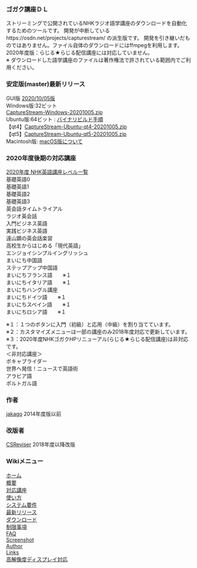 ### ゴガク講座ＤＬ
ストリーミングで公開されているNHKラジオ語学講座のダウンロードを自動化するためのツールです。 開発が中断しているhttps://osdn.net/projects/capturestream/  の派生版です。 開発を引き継いだものではありません。ファイル自体のダウンロードにはffmpegを利用します。              
2020年度版：らじる★らじる配信講座には対応していません。                  
※ ダウンロードした語学講座のファイルは著作権法で許されている範囲内でご利用ください。       
   
### 安定版(master)最新リリース  
GUI版  [2020/10/05版](https://github.com/CSReviser/CaptureStream/releases/tag/20201005)   
Windows版:32ビット   
[CaptureStream-Windows-20201005.zip](https://github.com/CSReviser/CaptureStream/releases/download/20201005/CaptureStream-Windows-20201005.zip)   
Ubuntu版:64ビット : [バイナリビルド手順](https://github.com/CSReviser/CaptureStream/wiki/ubuntuビルド手順)                          
【qt4】[CaptureStream-Ubuntu-qt4-20201005.zip](https://github.com/CSReviser/CaptureStream/releases/download/20201005/CaptureStream-Ubuntu-qt4-20201005.zip)                                                                                                            
【qt5】[CaptureStream-Ubuntu-qt5-20201005.zip](https://github.com/CSReviser/CaptureStream/releases/download/20201005/CaptureStream-Ubuntu-qt5-20201005.zip)                                                              
Macintosh版: [macOS版について](https://github.com/CSReviser/CaptureStream/wiki/Macintosh%E7%89%88)                          

### 2020年度後期の対応講座  
[2020年度 NHK英語講座レベル一覧](https://eigoryoku.nhk-book.co.jp/cefr)                
基礎英語0  
基礎英語1  
基礎英語2  
基礎英語3  
英会話タイムトライアル  
ラジオ英会話  
入門ビジネス英語  
実践ビジネス英語  
遠山顕の英会話楽習  
高校生からはじめる「現代英語」  
エンジョイシンプルイングリッシュ    
まいにち中国語  
ステップアップ中国語  
まいにちフランス語　　※１    
まいにちイタリア語　　※１   
まいにちハングル講座  
まいにちドイツ語　　※１     
まいにちスペイン語　　※１     
まいにちロシア語　　※１ 

※１：１つのボタンに入門（初級）と応用（中級）を割り当てています。  
※２：カスタマイズメニューは一部の講座のみ2018年度対応で更新しています。    
※３：2020年度NHKゴガクHPリニューアル(らじる★らじる配信講座)は非対応です。    
＜非対応講座＞   
ボキャブライダー       
世界へ発信！ニュースで英語術      
アラビア語       
ポルトガル語       

### 作者  
[jakago](https://github.com/jakago) 2014年度版以前  
### 改版者  
[CSReviser](https://github.com/CSReviser) 2018年度以降改版    
    
    
    
### Wikiメニュー
[ホーム](https://github.com/CSReviser/CaptureStream/wiki/CaptureStream)   
[概要](https://github.com/CSReviser/CaptureStream/wiki/%E6%A6%82%E8%A6%81)   
[対応講座](https://github.com/CSReviser/CaptureStream/wiki/%E5%AF%BE%E5%BF%9C%E8%AC%9B%E5%BA%A7)    
[使い方](https://github.com/CSReviser/CaptureStream/wiki/%E4%BD%BF%E3%81%84%E6%96%B9)   
[システム要件](https://github.com/CSReviser/CaptureStream/wiki/%E3%82%B7%E3%82%B9%E3%83%86%E3%83%A0%E8%A6%81%E4%BB%B6)   
[最新リリース](https://github.com/CSReviser/CaptureStream/wiki/%E6%9C%80%E6%96%B0%E3%83%AA%E3%83%AA%E3%83%BC%E3%82%B9)   
[ダウンロード](https://github.com/CSReviser/CaptureStream/wiki/%E3%83%80%E3%82%A6%E3%83%B3%E3%83%AD%E3%83%BC%E3%83%89)   
[制限事項](https://github.com/CSReviser/CaptureStream/wiki/%E5%88%B6%E9%99%90%E4%BA%8B%E9%A0%85)   
[FAQ](https://github.com/CSReviser/CaptureStream/wiki/FAQ)   
[Screenshot](https://github.com/CSReviser/CaptureStream/wiki/スクリーンショット)   
[Author](https://github.com/CSReviser/CaptureStream/wiki/作者・改版者)   
[Links](https://github.com/CSReviser/CaptureStream/wiki/リンク/)   
[高解像度ディスプレイ対応](https://github.com/CSReviser/CaptureStream/wiki/高解像度DPI対応)


